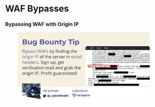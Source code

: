 # WAF Bypasses

### Bypassing WAF with Origin IP

<figure><img src="../../.gitbook/assets/image (2).png" alt=""><figcaption></figcaption></figure>
